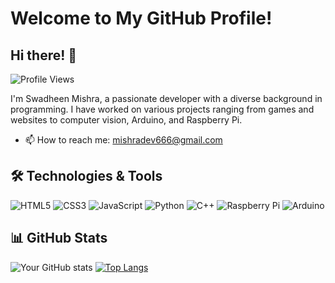 # Welcome to My GitHub Profile!

## Hi there! 👋

![Profile Views]([https://komarev.com/ghpvc/?username=SwadheenMishra])

I'm Swadheen Mishra, a passionate developer with a diverse background in programming. I have worked on various projects ranging from games and websites to computer vision, Arduino, and Raspberry Pi.

- 📫 How to reach me: mishradev666@gmail.com

## 🛠️ Technologies & Tools

![HTML5](https://img.shields.io/badge/HTML5-%23E34F26.svg?style=for-the-badge&logo=html5&logoColor=white)
![CSS3](https://img.shields.io/badge/CSS3-%231572B6.svg?style=for-the-badge&logo=css3&logoColor=white)
![JavaScript](https://img.shields.io/badge/JavaScript-%23F7DF1E.svg?style=for-the-badge&logo=javascript&logoColor=black)
![Python](https://img.shields.io/badge/Python-%233776AB.svg?style=for-the-badge&logo=python&logoColor=white)
![C++](https://img.shields.io/badge/C++-%2300599C.svg?style=for-the-badge&logo=c%2B%2B&logoColor=white)
![Raspberry Pi](https://img.shields.io/badge/Raspberry_Pi-A22846.svg?style=for-the-badge&logo=raspberry%20pi&logoColor=white)
![Arduino](https://img.shields.io/badge/Arduino-%2300979D.svg?style=for-the-badge&logo=arduino&logoColor=white)


## 📊 GitHub Stats

![Your GitHub stats](https://github-readme-stats.vercel.app/api?username=your-github-username&show_icons=true&theme=radical)
[![Top Langs](https://github-readme-stats.vercel.app/api/top-langs/?username=your-github-username&layout=compact)](https://github.com/anuraghazra/github-readme-stats)
